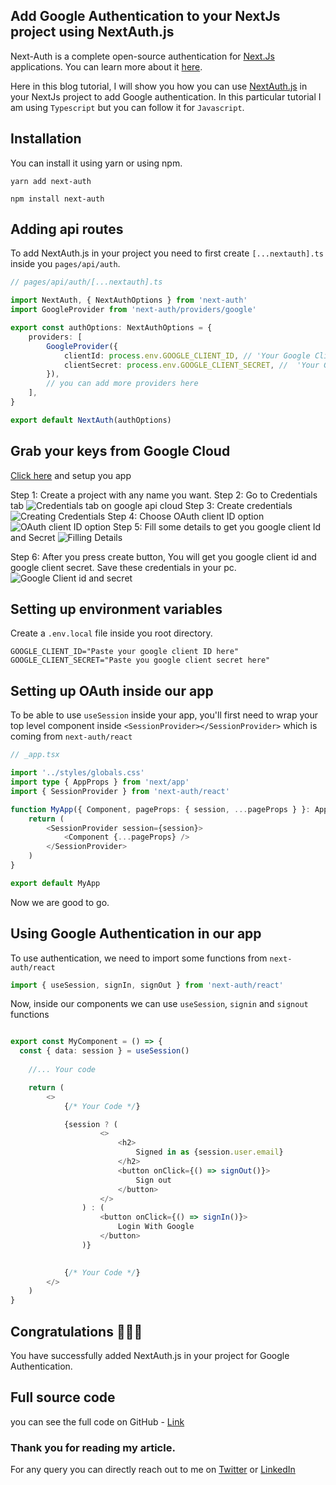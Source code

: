 ## Add Google Authentication to your NextJs project using NextAuth.js

Next-Auth is a complete open-source authentication for [Next.Js](https://nextjs.org/) applications. You can learn more about it [here](https://next-auth.js.org/).

Here in this blog tutorial, I will show you how you can use [NextAuth.js](https://next-auth.js.org/) in your NextJs project to add Google authentication. In this particular tutorial I am using `Typescript` but you can follow it for `Javascript`.

## Installation
You can install it using yarn or using npm.
```
yarn add next-auth
```
```
npm install next-auth
```

## Adding api routes
To add NextAuth.js in your project you need to first create `[...nextauth].ts` inside you `pages/api/auth`.


```typescript
// pages/api/auth/[...nextauth].ts

import NextAuth, { NextAuthOptions } from 'next-auth'
import GoogleProvider from 'next-auth/providers/google'

export const authOptions: NextAuthOptions = {
	providers: [
		GoogleProvider({
			clientId: process.env.GOOGLE_CLIENT_ID, // 'Your Google Client ID'
			clientSecret: process.env.GOOGLE_CLIENT_SECRET, //  'Your Google Client SECRET'
		}),
		// you can add more providers here
	],
}

export default NextAuth(authOptions)
```


## Grab your keys from Google Cloud
[Click here](https://console.cloud.google.com/apis/dashboard) and setup you app

Step 1: Create a project with any name you want.
Step 2: Go to Credentials tab ![Credentials tab on google api cloud](https://dev-to-uploads.s3.amazonaws.com/uploads/articles/wzpq57495ab4k33sepcg.png)
Step 3: Create credentials ![Creating Credentials](https://dev-to-uploads.s3.amazonaws.com/uploads/articles/lzrik5zqxq43vvvnj5g4.png)
Step 4: Choose OAuth client ID option ![OAuth client ID option](https://dev-to-uploads.s3.amazonaws.com/uploads/articles/sux8tcz7ciqj5vevav8h.png)
Step 5: Fill some details to get you google client Id and Secret ![Filling Details](https://dev-to-uploads.s3.amazonaws.com/uploads/articles/45509qlzwxbk7e24lwaw.png)

Step 6: After you press create button, You will get you google client id and google client secret. Save these credentials in your pc. ![Google Client id and secret](https://dev-to-uploads.s3.amazonaws.com/uploads/articles/6vy3faogbothb80vlzfs.png)

## Setting up environment variables
Create a `.env.local` file inside you root directory.
```
GOOGLE_CLIENT_ID="Paste your google client ID here"
GOOGLE_CLIENT_SECRET="Paste you google client secret here"
```

## Setting up OAuth inside our app
To be able to use `useSession` inside your app, you'll first need to wrap your top level component inside `<SessionProvider></SessionProvider>` which is coming from `next-auth/react`

```typescript
// _app.tsx

import '../styles/globals.css'
import type { AppProps } from 'next/app'
import { SessionProvider } from 'next-auth/react'

function MyApp({ Component, pageProps: { session, ...pageProps } }: AppProps) {
	return (
		<SessionProvider session={session}>
			<Component {...pageProps} />
		</SessionProvider>
	)
}

export default MyApp
```
Now we are good to go.

## Using Google Authentication in our app
To use authentication, we need to import some functions from `next-auth/react`

```typescript
import { useSession, signIn, signOut } from 'next-auth/react'
```

Now, inside our components we can use `useSession`, `signin` and `signout` functions
```typescript

export const MyComponent = () => {
  const { data: session } = useSession()
	
	//... Your code

	return (
		<>
			{/* Your Code */}

			{session ? (
					<>
						<h2>
							Signed in as {session.user.email}
						</h2>
						<button	onClick={() => signOut()}>
							Sign out
						</button>
					</>
				) : (
					<button onClick={() => signIn()}>
						Login With Google
					</button>
				)}
				

			{/* Your Code */}
		</>
	)
}
```


## Congratulations 🎉🎉🎉
You have successfully added NextAuth.js in your project for Google Authentication.

## Full source code
you can see the full code on GitHub - [Link](https://github.com/shubhamku044/next-auth-google)

### Thank you for reading my article.
For any query you can directly reach out to me on [Twitter](https://twitter.com/shubhamku044) or [LinkedIn](https://www.linkedin.com/in/shubhamku044/)
 
